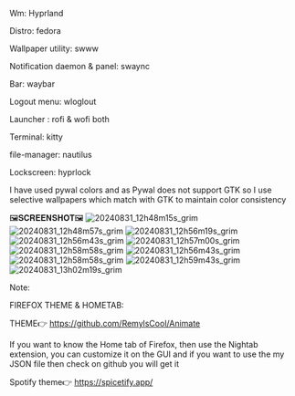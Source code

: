 Wm: Hyprland

Distro: fedora

Wallpaper utility: swww

Notification daemon & panel: swaync

Bar: waybar

Logout menu: wloglout

Launcher : rofi & wofi both

Terminal: kitty

file-manager: nautilus

Lockscreen: hyprlock

I have used pywal colors and as Pywal does not support GTK so I use selective wallpapers which match with GTK to maintain color consistency

🖼️𝐒𝐂𝐑𝐄𝐄𝐍𝐒𝐇𝐎𝐓🖼️
![20240831_12h48m15s_grim](https://github.com/user-attachments/assets/d7ff5953-08fc-4761-8052-a9759440f9cb)
![20240831_12h48m57s_grim](https://github.com/user-attachments/assets/b62ac32b-b4cb-434a-a3c6-99610ecaa344)
![20240831_12h56m19s_grim](https://github.com/user-attachments/assets/0f80af73-38b1-4cba-b3aa-d565246905f3)
![20240831_12h56m43s_grim](https://github.com/user-attachments/assets/e64c57d8-fa74-45fa-bc2a-8ae24f05f1de)
![20240831_12h57m00s_grim](https://github.com/user-attachments/assets/c926a20c-8444-4289-8d0f-4f1c69b39615)
![20240831_12h58m58s_grim](https://github.com/user-attachments/assets/1a7d3014-ef1d-46dc-9279-03f866874a9a)
![20240831_12h56m43s_grim](https://github.com/user-attachments/assets/9150727d-240b-4cfe-9b6b-a2dc59a102cc)
![20240831_12h58m58s_grim](https://github.com/user-attachments/assets/04daddb4-2a02-4442-86e6-77fea3b4f524)
![20240831_12h59m43s_grim](https://github.com/user-attachments/assets/3ddc25ea-a273-4706-9cba-eeea063e6329)
![20240831_13h02m19s_grim](https://github.com/user-attachments/assets/3cb1cc8c-422c-4448-b2e8-f7bc7f5636ca)



Note: 

FIREFOX THEME & HOMETAB:

THEME👉
https://github.com/RemylsCool/Animate
 
If you want to know the Home tab of Firefox, then use the Nightab extension, you can customize it on the GUI and if you want to use the my JSON file then check on github you will get it

Spotify theme👉
https://spicetify.app/
